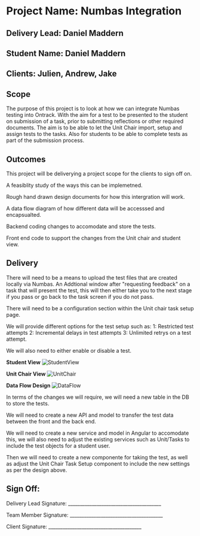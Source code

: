 # Project Name: Numbas Integration

## Delivery Lead: Daniel Maddern

## Student Name: Daniel Maddern

## Clients: Julien, Andrew, Jake

## **Scope**

The purpose of this project is to look at how we can integrate Numbas testing into Ontrack. With the
aim for a test to be presented to the student on submission of a task, prior to submitting
reflections or other required documents. The aim is to be able to let the Unit Chair import, setup
and assign tests to the tasks. Also for students to be able to complete tests as part of the
submission process.

## **Outcomes**

This project will be deliverying a project scope for the clients to sign off on.

A feasiblity study of the ways this can be implemetned.

Rough hand drawn design documents for how this intergration will work.

A data flow diagram of how different data will be accesssed and encapsualted.

Backend coding changes to accomodate and store the tests.

Front end code to support the changes from the Unit chair and student view.

## **Delivery**

There will need to be a means to upload the test files that are created locally via Numbas. An
Addtional window after "requesting feedback" on a task that will present the test, this will then
either take you to the next stage if you pass or go back to the task screen if you do not pass.

There will need to be a configuration section within the Unit chair task setup page.

We will provide different options for the test setup such as: 1: Restricted test attempts 2:
Incremental delays in test attempts 3: Unlimited retrys on a test attempt.

We will also need to either enable or disable a test.

**Student View** ![StudentView](/StudentView.jpg "Student View Design")

**Unit Chair View** ![UnitChair](/UnitChair.jpg "Unit Chair Design")

**Data Flow Design** ![DataFlow](/DataFlow.jpg "Data Flow Design")

In terms of the changes we will require, we will need a new table in the DB to store the tests.

We will need to create a new API and model to transfer the test data between the front and the back
end.

We will need to create a new service and model in Angular to accomodate this, we will also need to
adjust the existing services such as Unit/Tasks to include the test objects for a student user.

Then we will need to create a new componente for taking the test, as well as adjust the Unit Chair
Task Setup component to include the new settings as per the design above.

## **Sign Off:**

Delivery Lead Signature:
\_\_\_\_\_\_\_\_\_\_\_\_\_\_\_\_\_\_\_\_\_\_\_\_\_\_\_\_\_\_\_\_\_\_\_\_\_\_\_

Team Member Signature:
\_\_\_\_\_\_\_\_\_\_\_\_\_\_\_\_\_\_\_\_\_\_\_\_\_\_\_\_\_\_\_\_\_\_\_\_\_\_\_

Client Signature: \_\_\_\_\_\_\_\_\_\_\_\_\_\_\_\_\_\_\_\_\_\_\_\_\_\_\_\_\_\_\_\_\_\_\_\_\_\_\_
